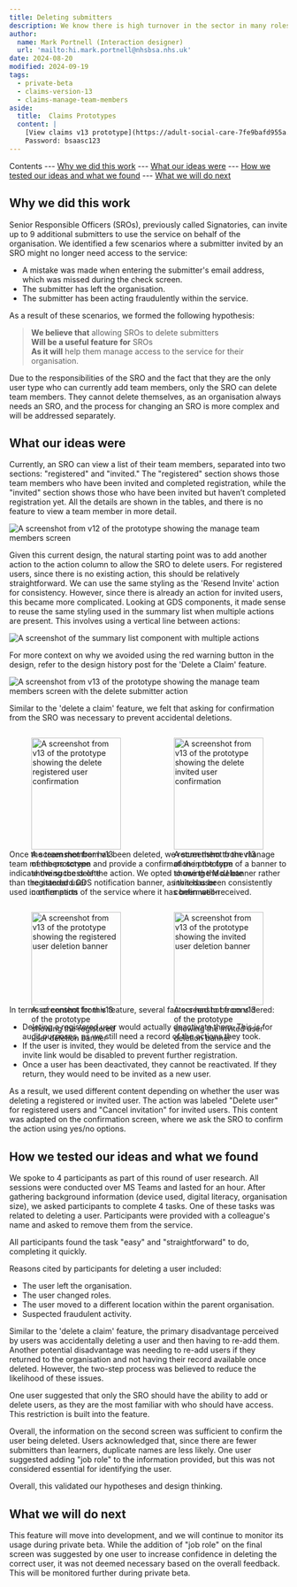 ```yaml
---
title: Deleting submitters
description: We know there is high turnover in the sector in many roles and this includes the submitter
author:
  name: Mark Portnell (Interaction designer)
  url: 'mailto:hi.mark.portnell@nhsbsa.nhs.uk'
date: 2024-08-20
modified: 2024-09-19
tags:
  - private-beta
  - claims-version-13
  - claims-manage-team-members
aside:
  title:  Claims Prototypes
  content: |
    [View claims v13 prototype](https://adult-social-care-7fe9bafd955a.herokuapp.com/claims/prototypes/design/v13/) 
    Password: bsaasc123
---
```


Contents
--- [Why we did this work](#why-we-did-this-work)
--- [What our ideas were](#what-our-ideas-were)
--- [How we tested our ideas and what we found](#how-we-tested-our-ideas-and-what-we-found)
--- [What we will do next](#what-we-will-do-next)

## Why we did this work
Senior Responsible Officers (SROs), previously called Signatories, can invite up to 9 additional submitters to use the service on behalf of the organisation. We identified a few scenarios where a submitter invited by an SRO might no longer need access to the service:

- A mistake was made when entering the submitter's email address, which was missed during the check screen.
- The submitter has left the organisation.
- The submitter has been acting fraudulently within the service.

As a result of these scenarios, we formed the following hypothesis:

> **We believe that** allowing SROs to delete submitters  
> **Will be a useful feature for** SROs  
> **As it will** help them manage access to the service for their organisation.

Due to the responsibilities of the SRO and the fact that they are the only user type who can currently add team members, only the SRO can delete team members. They cannot delete themselves, as an organisation always needs an SRO, and the process for changing an SRO is more complex and will be addressed separately.

## What our ideas were
Currently, an SRO can view a list of their team members, separated into two sections: "registered" and "invited." The "registered" section shows those team members who have been invited and completed registration, while the "invited" section shows those who have been invited but haven’t completed registration yet. All the details are shown in the tables, and there is no feature to view a team member in more detail.

![A screenshot from v12 of the prototype showing the manage team members screen](v12-manage-team.png "The manage team members screen from v12")

Given this current design, the natural starting point was to add another action to the action column to allow the SRO to delete users. For registered users, since there is no existing action, this should be relatively straightforward. We can use the same styling as the 'Resend Invite' action for consistency. However, since there is already an action for invited users, this became more complicated. Looking at GDS components, it made sense to reuse the same styling used in the summary list when multiple actions are present. This involves using a vertical line between actions:

![A screenshot of the summary list component with multiple actions](summary-list.png "The summary list component with multiple actions in a row")

For more context on why we avoided using the red warning button in the design, refer to the design history post for the 'Delete a Claim' feature.

![A screenshot from v13 of the prototype showing the manage team members screen with the delete submitter action](v13-manage-team.png "The manage team members screen from v13 showing the delete submitter action")

Similar to the 'delete a claim' feature, we felt that asking for confirmation from the SRO was necessary to prevent accidental deletions.

<div style="display: flex; flex-wrap: wrap; gap: 1rem;">
  <div style="flex: 1; max-width: 48%;">
    <figure>
      <img src="confirmation-reg.png" alt="A screenshot from v13 of the prototype showing the delete registered user confirmation" style="width: 100%; height: auto;">
      <figcaption>A screenshot from v13 of the prototype showing the delete registered user confirmation</figcaption>
    </figure>
  </div>
  <div style="flex: 1; max-width: 48%;">
    <figure>
      <img src="confirmation-inv.png" alt="A screenshot from v13 of the prototype showing the delete invited user confirmation" style="width: 100%; height: auto;">
      <figcaption>A screenshot from v13 of the prototype showing the delete invited user confirmation</figcaption>
    </figure>
  </div>
</div>

Once the team member has been deleted, we return them to the manage team members screen and provide a confirmation in the form of a banner to indicate the success of the action. We opted to use the MoJ banner rather than the standard GDS notification banner, as this has been consistently used in other parts of the service where it has been well-received.

<div style="display: flex; flex-wrap: wrap; gap: 1rem;">
  <div style="flex: 1; max-width: 48%;">
    <figure>
      <img src="banner-reg.png" alt="A screenshot from v13 of the prototype showing the registered user deletion banner" style="width: 100%; height: auto;">
      <figcaption>A screenshot from v13 of the prototype showing the registered user deletion banner</figcaption>
    </figure>
  </div>
  <div style="flex: 1; max-width: 48%;">
    <figure>
      <img src="banner-inv.png" alt="A screenshot from v13 of the prototype showing the invited user deletion banner" style="width: 100%; height: auto;">
      <figcaption>A screenshot from v13 of the prototype showing the invited user deletion banner</figcaption>
    </figure>
  </div>
</div>

In terms of content for this feature, several factors had to be considered:
- Deleting a registered user would actually deactivate them. This is for audit purposes, as we still need a record of the actions they took.
- If the user is invited, they would be deleted from the service and the invite link would be disabled to prevent further registration.
- Once a user has been deactivated, they cannot be reactivated. If they return, they would need to be invited as a new user.

As a result, we used different content depending on whether the user was deleting a registered or invited user. The action was labeled "Delete user" for registered users and "Cancel invitation" for invited users. This content was adapted on the confirmation screen, where we ask the SRO to confirm the action using yes/no options.

## How we tested our ideas and what we found
We spoke to 4 participants as part of this round of user research. All sessions were conducted over MS Teams and lasted for an hour. After gathering background information (device used, digital literacy, organisation size), we asked participants to complete 4 tasks. One of these tasks was related to deleting a user. Participants were provided with a colleague's name and asked to remove them from the service.

All participants found the task "easy" and "straightforward" to do, completing it quickly.

Reasons cited by participants for deleting a user included:
- The user left the organisation.
- The user changed roles.
- The user moved to a different location within the parent organisation.
- Suspected fraudulent activity.

Similar to the 'delete a claim' feature, the primary disadvantage perceived by users was accidentally deleting a user and then having to re-add them. Another potential disadvantage was needing to re-add users if they returned to the organisation and not having their record available once deleted. However, the two-step process was believed to reduce the likelihood of these issues.

One user suggested that only the SRO should have the ability to add or delete users, as they are the most familiar with who should have access. This restriction is built into the feature.

Overall, the information on the second screen was sufficient to confirm the user being deleted. Users acknowledged that, since there are fewer submitters than learners, duplicate names are less likely. One user suggested adding "job role" to the information provided, but this was not considered essential for identifying the user.

Overall, this validated our hypotheses and design thinking.

## What we will do next
This feature will move into development, and we will continue to monitor its usage during private beta. While the addition of "job role" on the final screen was suggested by one user to increase confidence in deleting the correct user, it was not deemed necessary based on the overall feedback. This will be monitored further during private beta.